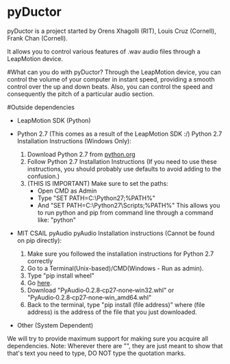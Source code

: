 # pyDuctor
pyDuctor is a project started by Orens Xhagolli (RIT), Louis Cruz (Cornell), Frank Chan (Cornell).

It allows you to control various features of .wav audio files through a LeapMotion device.

#What can you do with pyDuctor?
Through the LeapMotion device, you can control the volume of your computer in instant speed, providing a smooth control over the up and down beats. Also, you can control the speed and consequently the pitch of a particular audio section.

#Outside dependencies
- LeapMotion SDK (Python)
- Python 2.7 (This comes as a result of the LeapMotion SDK :/)
    Python 2.7 Installation Instructions (Windows Only):
    1. Download Python 2.7 from <a href="http://www.python.org">python.org</a>
    2. Follow Python 2.7 Installation Instructions (If you need to use these instructions, you should probably use defaults to avoid adding to the confusion.)
    3. (THIS IS IMPORTANT) Make sure to set the paths:
        - Open CMD as Admin
        - Type "SET PATH=C:\Python27\;%PATH%"
        - And "SET PATH=C:\Python27\Scripts;%PATH%"
    This allows you to run python and pip from command line through a command like: "python"
        
- MIT CSAIL pyAudio
    pyAudio Installation instructions (Cannot be found on pip directly):
    1. Make sure you followed the installation instructions for Python 2.7 correctly
    2. Go to a Terminal(Unix-based)/CMD(Windows - Run as admin).
    3. Type "pip install wheel"
    4. Go <a href="http://www.lfd.uci.edu/~gohlke/pythonlibs/#pyaudio">here</a>.
    5. Download "PyAudio‑0.2.8‑cp27‑none‑win32.whl" or "PyAudio‑0.2.8‑cp27‑none‑win_amd64.whl"
    6. Back to the terminal, type "pip install (file address)" where (file address) is the address of the file that you just downloaded.
- Other (System Dependent)

We will try to provide maximum support for making sure you acquire all dependencies.
Note: Wherever there are "", they are just meant to show that that's text you need to type, DO NOT type the quotation marks.